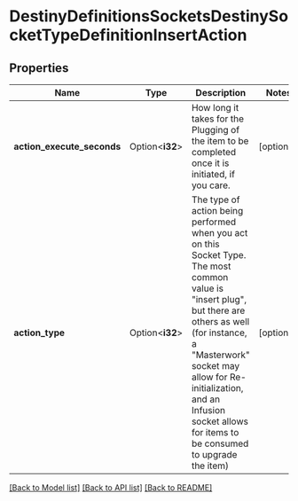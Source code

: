 # DestinyDefinitionsSocketsDestinySocketTypeDefinitionInsertAction

## Properties

Name | Type | Description | Notes
------------ | ------------- | ------------- | -------------
**action_execute_seconds** | Option<**i32**> | How long it takes for the Plugging of the item to be completed once it is initiated, if you care. | [optional]
**action_type** | Option<**i32**> | The type of action being performed when you act on this Socket Type. The most common value is \"insert plug\", but there are others as well (for instance, a \"Masterwork\" socket may allow for Re-initialization, and an Infusion socket allows for items to be consumed to upgrade the item) | [optional]

[[Back to Model list]](../README.md#documentation-for-models) [[Back to API list]](../README.md#documentation-for-api-endpoints) [[Back to README]](../README.md)



